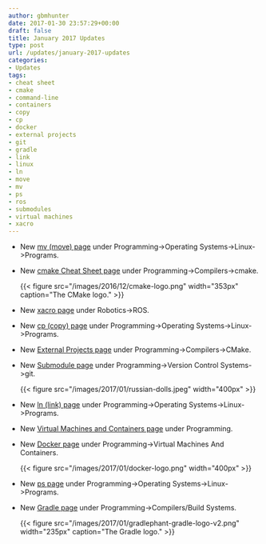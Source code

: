 ```yaml
---
author: gbmhunter
date: 2017-01-30 23:57:29+00:00
draft: false
title: January 2017 Updates
type: post
url: /updates/january-2017-updates
categories:
- Updates
tags:
- cheat sheet
- cmake
- command-line
- containers
- copy
- cp
- docker
- external projects
- git
- gradle
- link
- linux
- ln
- move
- mv
- ps
- ros
- submodules
- virtual machines
- xacro
---
```


* New [mv (move) page](http://www.mbedded.ninja/programming/operating-systems/linux/programs/mv-move) under Programming->Operating Systems->Linux->Programs.
* New [cmake Cheat Sheet page](http://www.mbedded.ninja/programming/compilers/cmake/cmake-cheat-sheet) under Programming->Compilers->cmake.  

	{{< figure src="/images/2016/12/cmake-logo.png" width="353px" caption="The CMake logo."  >}}  

* New [xacro page](http://www.mbedded.ninja/robotics/ros/xacro) under Robotics->ROS.
* New [cp (copy) page](http://www.mbedded.ninja/programming/operating-systems/linux/programs/cp-copy) under Programming->Operating Systems->Linux->Programs.
* New [External Projects page](http://www.mbedded.ninja/programming/compilers/cmake/external-projects) under Programming->Compilers->CMake.
* New [Submodule page](http://www.mbedded.ninja/programming/version-control-systems/git/submodules) under Programming->Version Control Systems->git.  

	{{< figure src="/images/2017/01/russian-dolls.jpeg" width="400px" >}}

* New [ln (link) page](http://www.mbedded.ninja/programming/operating-systems/linux/programs/ln-link) under Programming->Operating Systems->Linux->Programs.
* New [Virtual Machines and Containers page](http://www.mbedded.ninja/programming/general/virtual-machines-and-containers) under Programming.
* New [Docker page](http://www.mbedded.ninja/?page_id=13984&preview=true) under Programming->Virtual Machines And Containers.  

	{{< figure src="/images/2017/01/docker-logo.png" width="400px" >}}  

* New [ps page](http://www.mbedded.ninja/programming/operating-systems/linux/programs/ps) under Programming->Operating Systems->Linux->Programs.
* New [Gradle page](http://www.mbedded.ninja/programming/compilers-build-systems/gradle) under Programming->Compilers/Build Systems.  

	{{< figure src="/images/2017/01/gradlephant-gradle-logo-v2.png" width="235px" caption="The Gradle logo."  >}}